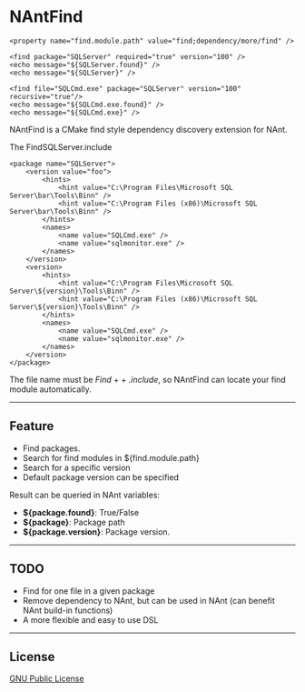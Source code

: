 NAntFind
========

	<property name="find.module.path" value="find;dependency/more/find" />

    <find package="SQLServer" required="true" version="100" />
    <echo message="${SQLServer.found}" />
    <echo message="${SQLServer}" />

    <find file="SQLCmd.exe" package="SQLServer" version="100" recursive="true"/>
    <echo message="${SQLCmd.exe.found}" />
    <echo message="${SQLCmd.exe}" />

NAntFind is a CMake find style dependency discovery extension for NAnt.

The FindSQLServer.include

    <package name="SQLServer">
        <version value="foo">
        	<hints>
    			<hint value="C:\Program Files\Microsoft SQL Server\bar\Tools\Binn" />
    			<hint value="C:\Program Files (x86)\Microsoft SQL Server\bar\Tools\Binn" />
    		</hints>
    		<names>
    			<name value="SQLCmd.exe" />
    			<name value="sqlmonitor.exe" />
    		</names>
    	</version>
    	<version>
    		<hints>
    			<hint value="C:\Program Files\Microsoft SQL Server\${version}\Tools\Binn" />
    			<hint value="C:\Program Files (x86)\Microsoft SQL Server\${version}\Tools\Binn" />
    		</hints>
    		<names>
    			<name value="SQLCmd.exe" />
    			<name value="sqlmonitor.exe" />
    		</names>
    	</version>
    </package>

The file name must be _Find_ + <package name> + _.include_, so NAntFind can locate your find module automatically.

----
Feature
----
* Find packages.
* Search for find modules in ${find.module.path}
* Search for a specific version
* Default package version can be specified

Result can be queried in NAnt variables:
* **${package.found}**: True/False
* **${package}**: Package path
* **${package.version}**: Package version.

----
TODO
----
* Find for one file in a given package
* Remove dependency to NAnt, but can be used in NAnt (can benefit NAnt build-in functions)
* A more flexible and easy to use DSL

----
License
----
[GNU Public License][1]


  [1]: http://www.gnu.org/copyleft/gpl.html
